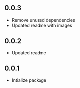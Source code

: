 ## 0.0.3

* Remove unused dependencies
* Updated readme with images

## 0.0.2

* Updated readme 

## 0.0.1

* Intialize package